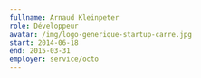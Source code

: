 ```yaml
---
fullname: Arnaud Kleinpeter
role: Développeur
avatar: /img/logo-generique-startup-carre.jpg
start: 2014-06-18
end: 2015-03-31
employer: service/octo
---
```

